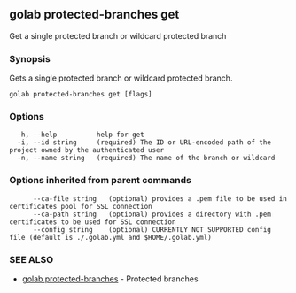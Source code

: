 ## golab protected-branches get

Get a single protected branch or wildcard protected branch

### Synopsis


Gets a single protected branch or wildcard protected branch.

```
golab protected-branches get [flags]
```

### Options

```
  -h, --help          help for get
  -i, --id string     (required) The ID or URL-encoded path of the project owned by the authenticated user
  -n, --name string   (required) The name of the branch or wildcard
```

### Options inherited from parent commands

```
      --ca-file string   (optional) provides a .pem file to be used in certificates pool for SSL connection
      --ca-path string   (optional) provides a directory with .pem certificates to be used for SSL connection
      --config string    (optional) CURRENTLY NOT SUPPORTED config file (default is ./.golab.yml and $HOME/.golab.yml)
```

### SEE ALSO
* [golab protected-branches](golab_protected-branches.md)	 - Protected branches

